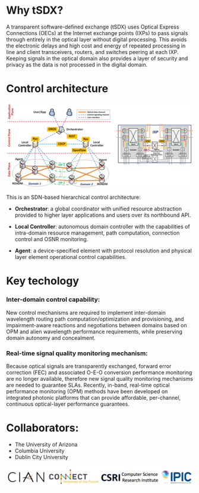 # Why tSDX?

A transparent software-defined exchange (tSDX) uses Optical Express Connections (OECs) at the Internet exchange points (IXPs) to pass signals through entirely in the optical layer without digital processing. This avoids the electronic delays and high cost and energy of repeated processing in line and client transceivers, routers, and switches peering at each IXP. Keeping signals in the optical domain also provides a layer of security and privacy as the data is not processed in the digital domain.

# Control architecture 

![](image/architecture.png)

This is an SDN-based hierarchical control architecture:

- **Orchestrator**: a global coordinator with unified resource abstraction provided to higher layer applications and users over its northbound API.

- **Local Controller**: autonomous domain controller with the capabilities of intra-domain resource management, path computation, connection control and OSNR monitoring.

- **Agent**: a device-specified element with protocol resolution and physical layer element operational control capabilities.

# Key techology

### Inter-domain control capability:

New control mechanisms are required to implement inter-domain wavelength routing path computation/optimization and provisioning, and impairment-aware reactions and negotiations between domains based on OPM and alien wavelength performance requirements, while preserving domain autonomy and concealment. 

### Real-time signal quality monitoring mechanism:

Because optical signals are transparently exchanged, forward error correction (FEC) and associated O-E-O conversion performance monitoring are no longer available, therefore new signal quality monitoring mechanisms are needed to guarantee SLAs. Recently, in-band, real-time optical performance monitoring (OPM) methods have been developed on integrated photonic platforms that can provide affordable, per-channel, continuous optical-layer performance guarantees.

# Collaborators:

- The University of Arizona
- Columbia University
- Dublin City University


![](image/logo.png)
